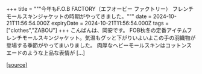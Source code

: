 +++
title = """今年もF.O.B FACTORY（エフオービー ファクトリー） フレンチモールスキンジャケットの時期がやってきました。"""
date = 2024-10-21T11:56:54.000Z
expiryDate = 2024-10-21T11:56:54.000Z
tags = ["clothes","ZABOU"]
+++
こんばんは、岡安です。 FOB秋冬の定番アイテムフレンチモールスキンジャケット。気温もグッと下がりいよいよこの手の羽織物が登場する季節がやってまいりました。 肉厚なヘビーモールスキンはコットンスエードのような上品な表情が \[…\]

[[source]](https://zabou.org/2024/10/21/310706/)
